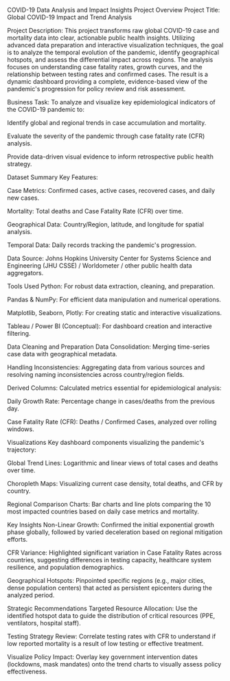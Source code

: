 COVID-19 Data Analysis and Impact Insights
Project Overview
Project Title: Global COVID-19 Impact and Trend Analysis

Project Description: This project transforms raw global COVID-19 case and mortality data into clear, actionable public health insights. Utilizing advanced data preparation and interactive visualization techniques, the goal is to analyze the temporal evolution of the pandemic, identify geographical hotspots, and assess the differential impact across regions. The analysis focuses on understanding case fatality rates, growth curves, and the relationship between testing rates and confirmed cases. The result is a dynamic dashboard providing a complete, evidence-based view of the pandemic's progression for policy review and risk assessment.

Business Task: To analyze and visualize key epidemiological indicators of the COVID-19 pandemic to:

Identify global and regional trends in case accumulation and mortality.

Evaluate the severity of the pandemic through case fatality rate (CFR) analysis.

Provide data-driven visual evidence to inform retrospective public health strategy.

Dataset Summary
Key Features:

Case Metrics: Confirmed cases, active cases, recovered cases, and daily new cases.

Mortality: Total deaths and Case Fatality Rate (CFR) over time.

Geographical Data: Country/Region, latitude, and longitude for spatial analysis.

Temporal Data: Daily records tracking the pandemic's progression.

Data Source: Johns Hopkins University Center for Systems Science and Engineering (JHU CSSE) / Worldometer / other public health data aggregators.

Tools Used
Python: For robust data extraction, cleaning, and preparation.

Pandas & NumPy: For efficient data manipulation and numerical operations.

Matplotlib, Seaborn, Plotly: For creating static and interactive visualizations.

Tableau / Power BI (Conceptual): For dashboard creation and interactive filtering.

Data Cleaning and Preparation
Data Consolidation: Merging time-series case data with geographical metadata.

Handling Inconsistencies: Aggregating data from various sources and resolving naming inconsistencies across country/region fields.

Derived Columns: Calculated metrics essential for epidemiological analysis:

Daily Growth Rate: Percentage change in cases/deaths from the previous day.

Case Fatality Rate (CFR): Deaths / Confirmed Cases, analyzed over rolling windows.

Visualizations
Key dashboard components visualizing the pandemic's trajectory:

Global Trend Lines: Logarithmic and linear views of total cases and deaths over time.

Choropleth Maps: Visualizing current case density, total deaths, and CFR by country.

Regional Comparison Charts: Bar charts and line plots comparing the 10 most impacted countries based on daily case metrics and mortality.

Key Insights
Non-Linear Growth: Confirmed the initial exponential growth phase globally, followed by varied deceleration based on regional mitigation efforts.

CFR Variance: Highlighted significant variation in Case Fatality Rates across countries, suggesting differences in testing capacity, healthcare system resilience, and population demographics.

Geographical Hotspots: Pinpointed specific regions (e.g., major cities, dense population centers) that acted as persistent epicenters during the analyzed period.

Strategic Recommendations
Targeted Resource Allocation: Use the identified hotspot data to guide the distribution of critical resources (PPE, ventilators, hospital staff).

Testing Strategy Review: Correlate testing rates with CFR to understand if low reported mortality is a result of low testing or effective treatment.

Visualize Policy Impact: Overlay key government intervention dates (lockdowns, mask mandates) onto the trend charts to visually assess policy effectiveness.
